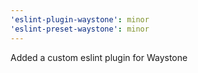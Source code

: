 ```yaml
---
'eslint-plugin-waystone': minor
'eslint-preset-waystone': minor
---
```


Added a custom eslint plugin for Waystone
